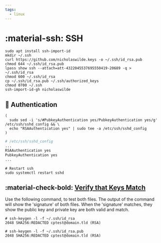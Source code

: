 ```yaml
---
tags:
  - linux
---
```

# :material-ssh: SSH

```shell
sudo apt install ssh-import-id
mkdir ~/.ssh
curl https://github.com/nicholaswilde.keys -o ~/.ssh/id_rsa.pub
chmod 644 ~/.ssh/id_rsa.pub
lpass show ssh --attach=att-4322045537695550419-20689 -q > ~/.ssh/id_rsa
chmod 600 ~/.ssh/id_rsa
cp ~/.ssh/id_rsa.pub ~/.ssh/authorized_keys
chmod 0700 ~/.ssh
ssh-import-id-gh nicholaswilde
```

## :key: Authentication

```shell
(
  sudo sed -i 's/#PubkeyAuthentication yes/PubkeyAuthentication yes/g' /etc/ssh/sshd_config && \
  echo "RSAAuthentication yes" | sudo tee -a /etc/ssh/sshd_config
)
```

```bash
# /etc/ssh/sshd_config
...
RSAAuthentication yes
PubkeyAuthentication yes
...
```

```shell
# Restart ssh
sudo systemctl restart sshd
```

## :material-check-bold: [Verify that Keys Match][1]

Use the following command, to test both files. The output of the command will show the 'signature' of both files. When
the 'signature' matches, they show the public key and private key are both valid and match.

```shell
# ssh-keygen -l -f ~/.ssh/id_rsa
2048 SHA256:REDACTED cptest@domain.tld (RSA)

# ssh-keygen -l -f ~/.ssh/id_rsa.pub
2048 SHA256:REDACTED cptest@domain.tld (RSA)
```

[1]: https://support.cpanel.net/hc/en-us/articles/360056952833-How-to-verify-if-a-public-and-private-RSA-SSH-key-match-

